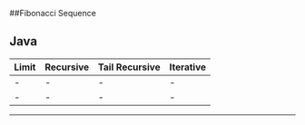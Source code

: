 ##Fibonacci Sequence

Java
--

Limit | Recursive | Tail Recursive | Iterative
--- | --- | --- | --- 
-|  - | - | -
-|  - | - | -

---
